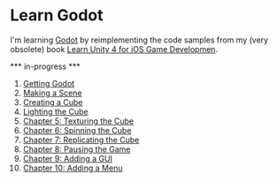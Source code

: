 # Learn Godot

I'm learning [Godot](http://godotengine.org/) by reimplementing the code samples from my (very obsolete) book [Learn Unity 4 for iOS Game Developmen](https://github.com/technicat/learnunity).

*** in-progress ***

1. [Getting Godot](chapter1/README.md)
2. [Making a Scene](chapter2/README.md)
3. [Creating a Cube](chapter3/README.md)
4. [Lighting the Cube](chapter4/README.md)
5. [Chapter 5: Texturing the Cube](chapter5/README.md)
6. [Chapter 6: Spinning the Cube](chapter6/README.md)
7. [Chapter 7: Replicating the Cube](chapter7/README.md)
8. [Chapter 8: Pausing the Game](chapter8/README.md)
9. [Chapter 9: Adding a GUI](chapter9/README.md)
10. [Chapter 10: Adding a Menu](chapter10/README.md)


